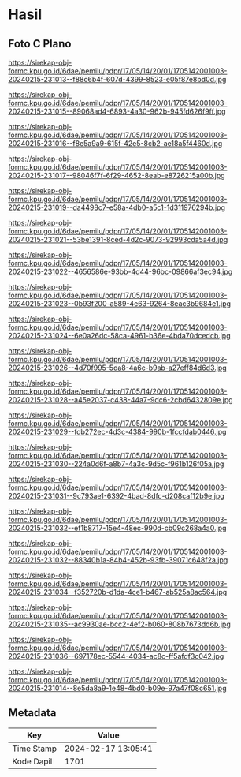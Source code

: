 # Hasil

## Foto C Plano

https://sirekap-obj-formc.kpu.go.id/6dae/pemilu/pdpr/17/05/14/20/01/1705142001003-20240215-231013--f88c6b4f-607d-4399-8523-e05f87e8bd0d.jpg

https://sirekap-obj-formc.kpu.go.id/6dae/pemilu/pdpr/17/05/14/20/01/1705142001003-20240215-231015--89068ad4-6893-4a30-962b-945fd626f9ff.jpg

https://sirekap-obj-formc.kpu.go.id/6dae/pemilu/pdpr/17/05/14/20/01/1705142001003-20240215-231016--f8e5a9a9-615f-42e5-8cb2-ae18a5f4460d.jpg

https://sirekap-obj-formc.kpu.go.id/6dae/pemilu/pdpr/17/05/14/20/01/1705142001003-20240215-231017--98046f7f-6f29-4652-8eab-e8726215a00b.jpg

https://sirekap-obj-formc.kpu.go.id/6dae/pemilu/pdpr/17/05/14/20/01/1705142001003-20240215-231019--da4498c7-e58a-4db0-a5c1-1d311976294b.jpg

https://sirekap-obj-formc.kpu.go.id/6dae/pemilu/pdpr/17/05/14/20/01/1705142001003-20240215-231021--53be1391-8ced-4d2c-9073-92993cda5a4d.jpg

https://sirekap-obj-formc.kpu.go.id/6dae/pemilu/pdpr/17/05/14/20/01/1705142001003-20240215-231022--4656586e-93bb-4d44-96bc-09866af3ec94.jpg

https://sirekap-obj-formc.kpu.go.id/6dae/pemilu/pdpr/17/05/14/20/01/1705142001003-20240215-231023--0b93f200-a589-4e63-9264-8eac3b9684e1.jpg

https://sirekap-obj-formc.kpu.go.id/6dae/pemilu/pdpr/17/05/14/20/01/1705142001003-20240215-231024--6e0a26dc-58ca-4961-b36e-4bda70dcedcb.jpg

https://sirekap-obj-formc.kpu.go.id/6dae/pemilu/pdpr/17/05/14/20/01/1705142001003-20240215-231026--4d70f995-5da8-4a6c-b9ab-a27eff84d6d3.jpg

https://sirekap-obj-formc.kpu.go.id/6dae/pemilu/pdpr/17/05/14/20/01/1705142001003-20240215-231028--a45e2037-c438-44a7-9dc6-2cbd6432809e.jpg

https://sirekap-obj-formc.kpu.go.id/6dae/pemilu/pdpr/17/05/14/20/01/1705142001003-20240215-231029--fdb272ec-4d3c-4384-990b-1fccfdab0446.jpg

https://sirekap-obj-formc.kpu.go.id/6dae/pemilu/pdpr/17/05/14/20/01/1705142001003-20240215-231030--224a0d6f-a8b7-4a3c-9d5c-f961b126f05a.jpg

https://sirekap-obj-formc.kpu.go.id/6dae/pemilu/pdpr/17/05/14/20/01/1705142001003-20240215-231031--9c793ae1-6392-4bad-8dfc-d208caf12b9e.jpg

https://sirekap-obj-formc.kpu.go.id/6dae/pemilu/pdpr/17/05/14/20/01/1705142001003-20240215-231032--ef1b8717-15e4-48ec-990d-cb09c268a4a0.jpg

https://sirekap-obj-formc.kpu.go.id/6dae/pemilu/pdpr/17/05/14/20/01/1705142001003-20240215-231032--88340b1a-84b4-452b-93fb-39071c648f2a.jpg

https://sirekap-obj-formc.kpu.go.id/6dae/pemilu/pdpr/17/05/14/20/01/1705142001003-20240215-231034--f352720b-d1da-4ce1-b467-ab525a8ac564.jpg

https://sirekap-obj-formc.kpu.go.id/6dae/pemilu/pdpr/17/05/14/20/01/1705142001003-20240215-231035--ac9930ae-bcc2-4ef2-b060-808b7673dd6b.jpg

https://sirekap-obj-formc.kpu.go.id/6dae/pemilu/pdpr/17/05/14/20/01/1705142001003-20240215-231036--697178ec-5544-4034-ac8c-ff5afdf3c042.jpg

https://sirekap-obj-formc.kpu.go.id/6dae/pemilu/pdpr/17/05/14/20/01/1705142001003-20240215-231014--8e5da8a9-1e48-4bd0-b09e-97a47f08c651.jpg


## Metadata

| Key        | Value               |
| ---------- | ------------------- |
| Time Stamp | 2024-02-17 13:05:41 |
| Kode Dapil | 1701                |



